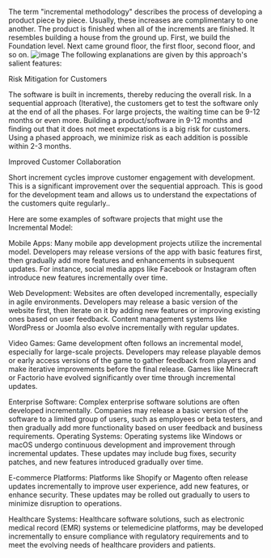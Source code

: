 The term "incremental methodology" describes the process of developing a product piece by piece. Usually, these increases are complimentary to one another. The product is finished when all of the increments are finished.
It resembles building a house from the ground up. First, we build the Foundation level. Next came ground floor, the first floor, second floor, and so on.
![image](https://github.com/Ninakar/Nina-Kariauli-Articles/assets/105108404/f3e24022-6e60-4507-84e5-c3a42a509e71)
The following explanations are given by this approach's salient features:

Risk Mitigation for Customers 

The software is built in increments, thereby reducing the overall risk. In a sequential approach (Iterative), the customers get to test the software only at the end of all the phases. For large projects, the waiting time can be 9-12 months or even more. 
Building a product/software in 9-12 months and finding out that it does not meet expectations is a big risk for customers. Using a phased approach, we minimize risk as each addition is possible within 2-3 months.

Improved Customer Collaboration 

Short increment cycles improve customer engagement with development. This is a significant improvement over the sequential approach. 
This is good for the development team and allows us to understand the expectations of the customers quite regularly..

Here are some examples of software projects that might use the Incremental Model:

Mobile Apps: Many mobile app development projects utilize the incremental model. Developers may release versions of the app with basic features first, then gradually add more features and enhancements in subsequent updates. For instance, social media apps like Facebook or Instagram often introduce new features incrementally over time.

Web Development: Websites are often developed incrementally, especially in agile environments. 
Developers may release a basic version of the website first, then iterate on it by adding new features or improving existing ones based on user feedback. Content management systems like WordPress or Joomla also evolve incrementally with regular updates.

Video Games: Game development often follows an incremental model, especially for large-scale projects. Developers may release playable demos or early access versions of the game to gather feedback from players and make iterative improvements before the final release. Games like Minecraft or Factorio have evolved significantly over time through incremental updates.

Enterprise Software: Complex enterprise software solutions are often developed incrementally. Companies may release a basic version of the software to a limited group of users, such as employees or beta testers, and then gradually add more functionality based on user feedback and business requirements.
Operating Systems: Operating systems like Windows or macOS undergo continuous development and improvement through incremental updates. These updates may include bug fixes, security patches, and new features introduced gradually over time.

E-commerce Platforms: Platforms like Shopify or Magento often release updates incrementally to improve user experience, add new features, or enhance security. These updates may be rolled out gradually to users to minimize disruption to operations.

Healthcare Systems: Healthcare software solutions, such as electronic medical record (EMR) systems or telemedicine platforms, may be developed incrementally to ensure compliance with regulatory requirements and to meet the evolving needs of healthcare providers and patients.
